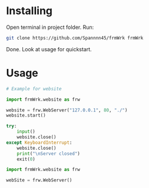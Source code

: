 
# Installing

Open terminal in project folder.
Run:
```bash
git clone https://github.com/Spannnn45/frmWrk frmWrk
```

Done. Look at usage for quickstart.

# Usage

```python
# Example for website

import frmWrk.website as frw

website = frw.WebServer("127.0.0.1", 80, "./")
website.start()

try:
    input()
    website.close()
except KeyboardInterrupt:
    website.close()
    print("\nServer closed")
    exit(0)

import frmWrk.website as frw

webSite = frw.WebServer()
```


